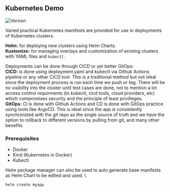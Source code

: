 ## Kubernetes Demo 
![Version](https://img.shields.io/badge/version-1.2.4-green)  


Varied practical Kubernetes manifests are provided for use in deployments of Kubernetes clusters.

**Helm:** for deploying new clusters using Helm Charts. \
**Kustomize:** for managing overlays and customization of existing clusters with YAML files and `kubectl`.


Deployments can be done through CICD or yet better GitOps: \
**CICD:** is done using deployment.yaml and kubectl via Github Actions pipeline or any other CICD tool. This is a traditional method but not ideal since the deployment process is run each time we push or tag. There will be no visibility into the cluster until test cases are done, not to mention a lot access control requirments (to kubectl, cicd tools, cloud providers, etc) which compromises security and the principle of least privilleges.\
**GitOps:** CI is done with Github Actions and CD is done with GitOps practice using tools like ArgoCD. This is ideal since the app is consistently synchronized with the git repo as the single source of truth and we have the option to rollback to different versions by pulling from git, and many other benefits.

### Prerequisites

- Docker
- Kind (Kubernetes in Docker)
- Kubectl

Helm package manager can also be used to auto generate base manifests as Helm Chart to be edited and used. \
```
helm create myapp
```
